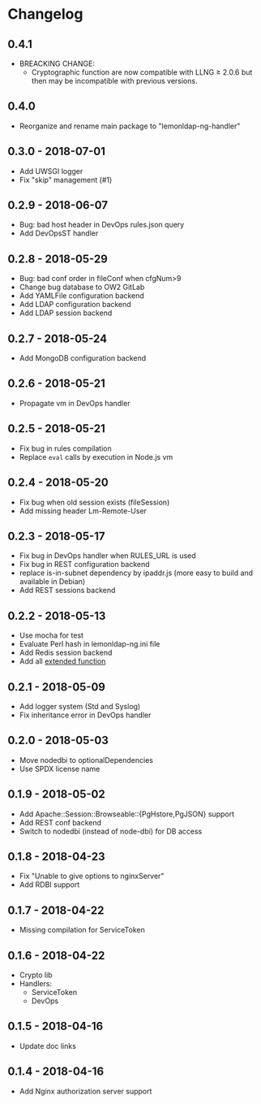 Changelog
=========

## 0.4.1
 * BREACKING CHANGE:
   * Cryptographic function are now compatible with LLNG ≥ 2.0.6 but then
     may be incompatible with previous versions.

## 0.4.0
 * Reorganize and rename main package to "lemonldap-ng-handler"

## 0.3.0 - 2018-07-01
 * Add UWSGI logger
 * Fix "skip" management (#1)

## 0.2.9 - 2018-06-07
 * Bug: bad host header in DevOps rules.json query
 * Add DevOpsST handler

## 0.2.8 - 2018-05-29
 * Bug: bad conf order in fileConf when cfgNum>9
 * Change bug database to OW2 GitLab
 * Add YAMLFile configuration backend
 * Add LDAP configuration backend
 * Add LDAP session backend

## 0.2.7 - 2018-05-24
 * Add MongoDB configuration backend

## 0.2.6 - 2018-05-21
 * Propagate vm in DevOps handler

## 0.2.5 - 2018-05-21
 * Fix bug in rules compilation
 * Replace `eval` calls by execution in Node.js vm

## 0.2.4 - 2018-05-20
 * Fix bug when old session exists (fileSession)
 * Add missing header Lm-Remote-User

## 0.2.3 - 2018-05-17
 * Fix bug in DevOps handler when RULES\_URL is used
 * Fix bug in REST configuration backend
 * replace is-in-subnet dependency by ipaddr.js (more easy to build and
   available in Debian)
 * Add REST sessions backend

## 0.2.2 - 2018-05-13
 * Use mocha for test
 * Evaluate Perl hash in lemonldap-ng.ini file
 * Add Redis session backend
 * Add all [extended function](https://lemonldap-ng.org/documentation/2.0/extendedfunctions)

## 0.2.1 - 2018-05-09
 * Add logger system (Std and Syslog)
 * Fix inheritance error in DevOps handler

## 0.2.0 - 2018-05-03
 * Move nodedbi to optionalDependencies
 * Use SPDX license name

## 0.1.9 - 2018-05-02
 * Add Apache::Session::Browseable::{PgHstore,PgJSON} support
 * Add REST conf backend
 * Switch to nodedbi (instead of node-dbi) for DB access

## 0.1.8 - 2018-04-23
 * Fix "Unable to give options to nginxServer"
 * Add RDBI support

## 0.1.7 - 2018-04-22
 * Missing compilation for ServiceToken

## 0.1.6 - 2018-04-22
 * Crypto lib
 * Handlers:
   - ServiceToken
   - DevOps

## 0.1.5 - 2018-04-16
 * Update doc links

## 0.1.4 - 2018-04-16

 * Add Nginx authorization server support

